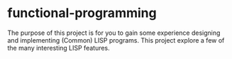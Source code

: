 # functional-programming

The purpose of this project is for you to gain some experience designing and implementing (Common) LISP programs. This project explore a few of the many interesting LISP features. 
